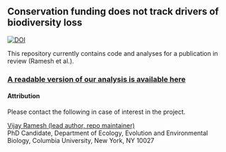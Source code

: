 ## Conservation funding does not track drivers of biodiversity loss

[![DOI](https://zenodo.org/badge/DOI/10.5281/zenodo.4055768.svg)](https://doi.org/10.5281/zenodo.4055768)

This repository currently contains code and analyses for a publication in review (Ramesh et al.). 

### [A readable version of our analysis is available here](https://vjjan91.github.io/conservation-spending/)

#### Attribution

Please contact the following in case of interest in the project.

[Vijay Ramesh (lead author, repo maintainer)](https://evolecol.weebly.com/)  
PhD Candidate, Department of Ecology, Evolution and Environmental Biology, Columbia University, New York, NY 10027